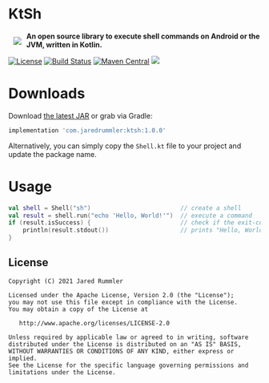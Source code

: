 # KtSh

<img src="https://s6.gifyu.com/images/ktsh-anim.gif" align="left" hspace="10" vspace="10"></a>

**An open source library to execute shell commands on Android or the JVM, written in Kotlin.**

<a target="_blank" href="LICENSE"><img src="http://img.shields.io/:license-apache-blue.svg" alt="License" /></a>
<a target="_blank" href="https://travis-ci.org/jaredrummler/KtSh"><img src="https://travis-ci.org/jaredrummler/KtSh.svg?branch=master" alt="Build Status" /></a>
<a target="_blank" href="https://maven-badges.herokuapp.com/maven-central/com.jaredrummler/ktsh"><img src="https://maven-badges.herokuapp.com/maven-central/com.jaredrummler/ktsh/badge.svg" alt="Maven Central" /></a>
<a target="_blank" href="https://twitter.com/jaredrummler"><img src="https://img.shields.io/twitter/follow/jaredrummler.svg?style=social" /></a>

# Downloads

Download [the latest JAR](https://repo1.maven.org/maven2/com/jaredrummler/ktsh/1.0.0/ktsh-1.0.0.jar) or grab via Gradle:

```groovy
implementation 'com.jaredrummler:ktsh:1.0.0'
```

Alternatively, you can simply copy the `Shell.kt` file to your project and update the package name.

# Usage

```kotlin
val shell = Shell("sh")                         // create a shell
val result = shell.run("echo 'Hello, World!'")  // execute a command
if (result.isSuccess) {                         // check if the exit-code was 0
    println(result.stdout())                    // prints "Hello, World!"
}
```

License
-------

    Copyright (C) 2021 Jared Rummler

    Licensed under the Apache License, Version 2.0 (the "License");
    you may not use this file except in compliance with the License.
    You may obtain a copy of the License at

       http://www.apache.org/licenses/LICENSE-2.0

    Unless required by applicable law or agreed to in writing, software
    distributed under the License is distributed on an "AS IS" BASIS,
    WITHOUT WARRANTIES OR CONDITIONS OF ANY KIND, either express or implied.
    See the License for the specific language governing permissions and
    limitations under the License.
